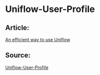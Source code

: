 # Uniflow-User-Profile

## Article:
[An efficient way to use Uniflow](https://blog.kotlin-academy.com/an-efficient-way-to-use-uniflow-2b41a9785a05)


## Source:

[Uniflow-User-Profile](https://github.com/MarcinChrapowicz/Uniflow-User-Profile)

